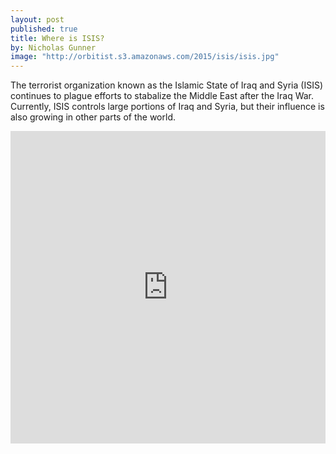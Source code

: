 ```yaml
---
layout: post
published: true
title: Where is ISIS?
by: Nicholas Gunner
image: "http://orbitist.s3.amazonaws.com/2015/isis/isis.jpg"
---
```

The terrorist organization known as the Islamic State of Iraq and Syria (ISIS) continues to plague efforts to stabalize the Middle East after the Iraq War. Currently, ISIS controls large portions of Iraq and Syria, but their influence is also growing in other parts of the world.

<iframe width="100%" height="500px" src="http://app.orbitist.com/embed-dark/175" frameborder="0" allowfullscreen></iframe>